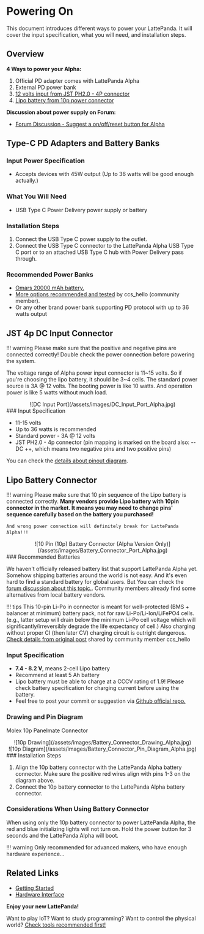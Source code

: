 # Powering On

This document introduces different ways to power your LattePanda. It will cover the input specification, what you will need, and installation steps.


## Overview

**4 Ways to power your Alpha:**

1. Official PD adapter comes with LattePanda Alpha
2. External PD power bank
3. [12 volts input from JST PH2.0 - 4P connector][1]
4. [Lipo battery from 10p power connector][2]

**Discussion about power supply on Forum:**

* <a href="https://www.lattepanda.com/topic-f23t17507.html" target="_blank">Forum Discussion - Suggest a on/off/reset button for Alpha</a>

[1]: /content/alpha_edition/powering/#jst-4p-dc-input-connector
[2]: /content/alpha_edition/powering/#lipo-battery-connector

## Type-C PD Adapters and Battery Banks

### Input Power Specification

* Accepts devices with 45W output (Up to 36 watts will be good enough actually.)

### What You Will Need

* USB Type C Power Delivery power supply or battery

### Installation Steps

1. Connect the USB Type C power supply to the outlet.
2. Connect the USB Type C connector to the LattePanda Alpha USB Type C port or to an attached USB Type C hub with Power Delivery pass through.

### Recommended Power Banks

* <a href="https://www.amazon.com/dp/B07CMLVR6C/ref=cm_sw_r_cp_api_i_R.njCbAT06DNT" target="_blank">Omars 20000 mAh battery.</a>
* <a href="https://www.lattepanda.com/topic-f23t17787.html" target="_blank">More options recommended and tested</a> by ccs_hello (community member).
* Or any other brand power bank supporting PD protocol with up to 36 watts output

## JST 4p DC Input Connector

!!! warning
    Please  make sure that the positive and negative pins are connected correctly! Double check the power connection before powering the system. 

The voltage range of Alpha power input connector is 11~15 volts. So if you're choosing the lipo battery, it should be 3~4 cells. The standard power source is 3A @ 12 volts. The booting power is like 10 watts. And operation power is like 5 watts without much load.

<center>![DC Input Port](/assets/images/DC_Input_Port_Alpha.jpg)</center>
### Input Specification

* 11-15 volts
* Up to 36 watts is recommended 
* Standard power - 3A @ 12 volts
* JST PH2.0 - 4p connector (pin mapping is marked on the board also: -- DC ++, which means two negative pins and two positive pins)

You can check the [details about pinout diagram][5].

[5]: /content/alpha_edition/io_playability/

## Lipo Battery Connector

!!! warning
    Please make sure that 10 pin sequence of the Lipo battery is connected correctly. **Many vendors provide Lipo battery with 10pin connector in the market. It means you may need to change pins' sequence carefully based on the battery you purchased!**

    And wrong power connection will definitely break for LattePanda Alpha!!!

<center>![10 Pin (10p) Battery Connector (Alpha Version Only)](/assets/images/Battery_Connector_Port_Alpha.jpg)</center>
### Recommended Batteries

We haven't officially released battery list that support LattePanda Alpha yet. Somehow shipping batteries around the world is not easy. And it's even hard to find a standard battery for global users. 
But You can check the <a href="https://www.lattepanda.com/topic-f13t16675.html?hilit=battery&start=31" target="_blank">forum discussion about this topic.</a>. Community members already find some alternatives from local battery vendors.

!!! tips
    This 10-pin Li-Po in connector is meant for well-protected (BMS + balancer at minimum) battery pack, not for raw Li-Po/Li-Ion/LiFePO4 cells.   
    (e.g., latter setup will drain below the minimum Li-Po cell voltage which will significantly/irreversibly degrade the life expectancy of cell.)
    Also charging without proper CI (then later CV) charging circuit is outright dangerous.
    <a href="https://www.lattepanda.com/topic-p26725.html" target="_blank">Check details from original post</a> shared by community member ccs_hello

### Input Specification
* **7.4 - 8.2 V**, means 2-cell Lipo battery
* Recommend at least 5 Ah battery
* Lipo battery must be able to charge at a CCCV rating of 1.9! Please check battery specification for charging current before using the battery. 
* Feel free to post your commit or suggestion via <a href="https://github.com/LattePandaTeam/Docs" target="_blank">Github official repo.</a>

### Drawing and Pin Diagram

Molex 10p Panelmate Connector
<center>![10p Drawing](/assets/images/Battery_Connector_Drawing_Alpha.jpg)</center>
<center>![10p Diagram](/assets/images/Battery_Connector_Pin_Diagram_Alpha.jpg)</center>
### Installation Steps

1. Align the 10p battery connector with the LattePanda Alpha battery connector. Make sure the positive red wires align with pins 1-3 on the diagram above.
2. Connect the 10p battery connector to the LattePanda Alpha battery connector.

### Considerations When Using Battery Connector

When using only the 10p battery connector to power LattePanda Alpha, the red and blue initializing lights will not turn on. Hold the power button for 3 seconds and the LattePanda Alpha will boot.


!!! warning
    Only recommended for advanced makers, who have enough hardware experience...

## Related Links
* [Getting Started](/content/alpha_edition/powering/)
* [Hardware Interface](/content/alpha_edition/io_playability/)

**Enjoy your new LattePanda!**

Want to play IoT? Want to study programming? Want to control the physical world? [Check tools recommended first!][4]

[4]: /content/alpha_edition/ide/
